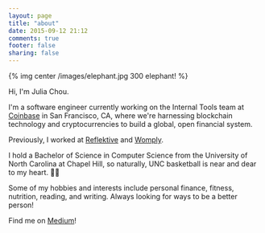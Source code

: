 ```yaml
---
layout: page
title: "about"
date: 2015-09-12 21:12
comments: true
footer: false
sharing: false
---
```


{% img center /images/elephant.jpg 300 elephant! %}

<p>
  Hi, I'm Julia Chou.
</p>

<p>
  I'm a software engineer currently working on the Internal Tools team at <a href='https://www.coinbase.com/' target='blank'>Coinbase</a> in San Francisco, CA, where we're harnessing blockchain technology and cryptocurrencies to build a global, open financial system.
</p>

<p>
  Previously, I worked at <a href='https://www.reflektive.com/' target='blank'>Reflektive</a> and <a href='https://www.womply.com/' target='blank'>Womply</a>.
</p>

<p>
  I hold a Bachelor of Science in Computer Science from the University of North Carolina at Chapel Hill, so naturally, UNC basketball is near and dear to my heart. 🐏🏀
</p>

<p>
  Some of my hobbies and interests include personal finance, fitness, nutrition, reading, and writing. Always looking for ways to be a better person!
</p>

<p>
Find me on <a href='https://medium.com/@jpchou' target='blank'>Medium</a>!
</p>

